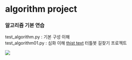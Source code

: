 # algorithm project
### 알고리즘 기본 연습
test_algorithm.py : 기본 구성 이해  
test_algorithm01.py : 심화 이해
[thist text](./project_desc/README.md)
터틀봇 길찾기 프로젝트




<img src='https://www.ros.org/imgs/ros-noetic-ninjemys.svg' />

